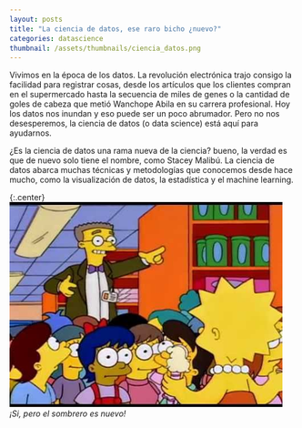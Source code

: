 ```yaml
---
layout: posts
title: "La ciencia de datos, ese raro bicho ¿nuevo?"
categories: datascience
thumbnail: /assets/thumbnails/ciencia_datos.png
---
```


Vivimos en la época de los datos. La revolución electrónica trajo consigo la facilidad para registrar cosas, desde los artículos que los clientes compran en el supermercado hasta la secuencia de miles de genes o la cantidad de goles de cabeza que metió Wanchope Abila en su carrera profesional. Hoy los datos nos inundan y eso puede ser un poco abrumador. Pero no nos desesperemos, la ciencia de datos (o data science) está aquí para ayudarnos.

¿Es la ciencia de datos una rama nueva de la ciencia? bueno, la verdad es que de nuevo solo tiene el nombre, como Stacey Malibú. La ciencia de datos abarca muchas técnicas y metodologías que conocemos desde hace mucho, como la visualización de datos, la estadística y el machine learning. 

{:.center}
![estado](/assets/img/data-science/stacey-malibu.jpg)
<i>¡Si, pero el sombrero es nuevo!</i>